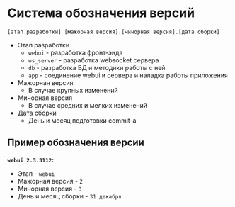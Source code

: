 # Система обозначения версий
`[этап разработки] [мажорная версия].[минорная версия].[дата сборки]`
- Этап разработки
    - `webui` - разработка фронт-энда
    - `ws_server` - разработка websocket сервера
    - `db` - разработка БД и методики работы с ней
    - `app` - соединение webui и сервера и наладка работы приложения
- Мажорная версия
    - В случае крупных изменений
- Минорная версия
    - В случае средних и мелких изменений
- Дата сборки
    - День и месяц подготовки commit-а

## Пример обозначения версии
**`webui 2.3.3112`:**
- Этап - `webui`
- Мажорная версия - `2`
- Минорная версия - `3`
- День и месяц сборки - `31 декабря`